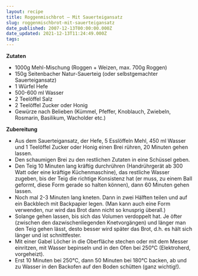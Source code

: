 ```yaml
---
layout: recipe
title: Roggenmischbrot – Mit Sauerteigansatz
slug: roggenmischbrot-mit-sauerteigansatz
date_published: 2007-12-13T00:00:00.000Z
date_updated: 2021-12-13T11:24:49.000Z
tags:
---
```


**Zutaten**

- 1000g Mehl-Mischung (Roggen + Weizen, max. 700g Roggen)
- 150g Seitenbacher Natur-Sauerteig (oder selbstgemachter Sauerteigansatz)
- 1 Würfel Hefe
- 500-600 ml Wasser
- 2 Teelöffel Salz
- 2 Teelöffel Zucker oder Honig
- Gewürze nach Belieben (Kümmel, Pfeffer, Knoblauch, Zwiebeln, Rosmarin, Basilikum, Wacholder etc.)

**Zubereitung**

- Aus dem Sauerteigansatz, der Hefe, 5 Esslöffeln Mehl, 450 ml Wasser und 1 Teelöffel Zucker oder Honig einen Brei rühren, 20 Minuten gehen lassen.
- Den schaumigen Brei zu den restlichen Zutaten in eine Schüssel geben.
- Den Teig 10 Minuten lang kräftig durchrühren (Handrührgerät ab 300 Watt oder eine kräftige Küchenmaschine), das restliche Wasser zugeben, bis der Teig die richtige Konsistenz hat (er muss, zu einem Ball geformt, diese Form gerade so halten können), dann 60 Minuten gehen lassen.
- Noch mal 2-3 Minuten lang kneten. Dann in zwei Hälften teilen und auf ein Backblech mit Backpapier legen. (Man kann auch eine Form verwenden, nur wird das Brot dann nicht so knusprig überall.)
- Solange gehen lassen, bis sich das Volumen verdoppelt hat. Je öfter (zwischen den dazwischenliegenden Knetvorgängen) und länger man den Teig gehen lässt, desto besser wird später das Brot, d.h. es hält sich länger und ist schnittfester.
- Mit einer Gabel Löcher in die Oberfläche stechen oder mit dem Messer einritzen, mit Wasser bepinseln und in den Ofen bei 250°C (Elektroherd, vorgeheizt).
- Erst 10 Minuten bei 250°C, dann 50 Minuten bei 180°C backen, ab und zu Wasser in den Backofen auf den Boden schütten (ganz wichtig!).
